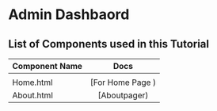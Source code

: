 # Admin Dashbaord

## List of Components used in this Tutorial

| Component Name  |                                          Docs                                          |
| --------------- | :------------------------------------------------------------------------------------: |
| |
| Home.html |             [For Home Page )                                                                 |
|About.html        |          [Aboutpager)                                                                 |